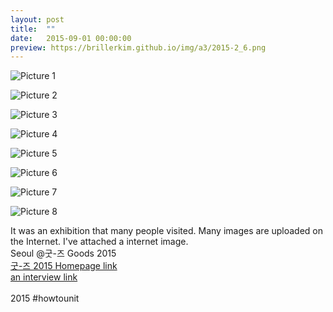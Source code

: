 ```yaml
---
layout: post
title:  ""
date:   2015-09-01 00:00:00
preview: https://brillerkim.github.io/img/a3/2015-2_6.png
---
```


![Picture 1](https://brillerkim.github.io/img/a3/2015-2_1.png)

![Picture 2](https://brillerkim.github.io/img/a3/2015-2_2.png)

![Picture 3](https://brillerkim.github.io/img/a3/2015-2_3.png)

![Picture 4](https://brillerkim.github.io/img/a3/2015-2_4.png)

![Picture 5](https://brillerkim.github.io/img/a3/2015-2_5.png)

![Picture 6](https://brillerkim.github.io/img/a3/2015-2_6.png)

![Picture 7](https://brillerkim.github.io/img/a3/2015-2_7.png)

![Picture 8](https://brillerkim.github.io/img/a3/2015-2_8.jpg)


It was an exhibition that many people visited. Many images are uploaded on the Internet. I've attached a internet image. 
<br>
Seoul @굿-즈 Goods 2015<br>
[굿-즈 2015 Homepage link](http://goods2015.com/goods_01.html)<br>
[an interview link](http://goods2015.com/artist_20.html)<br>
<br>
2015 #howtounit

